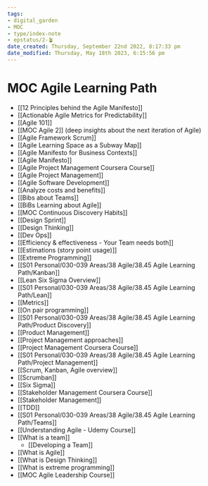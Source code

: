 ```yaml
---
tags: 
- digital_garden
- MOC
- type/index-note
- epstatus/2-🪴
date_created: Thursday, September 22nd 2022, 8:17:33 pm
date_modified: Thursday, May 18th 2023, 6:15:56 pm
---
```

# MOC Agile Learning Path
 - [[12 Principles behind the Agile Manifesto]]
 - [[Actionable Agile Metrics for Predictability]]
 - [[Agile 101]]
 - [[MOC Agile 2]] (deep insights about the next iteration of Agile)
 - [[Agile Framework Scrum]]
 - [[Agile Learning Space as a Subway Map]]
 - [[Agile Manifesto for Business Contexts]]
 - [[Agile Manifesto]]
 - [[Agile Project Management Coursera Course]]
 - [[Agile Project Management]]
 - [[Agile Software Development]]
 - [[Analyze costs and benefits]]
 - [[Bibs about Teams]]
 - [[BiBs Learning about Agile]]
 - [[MOC Continuous Discovery Habits]]
 - [[Design Sprint]]
 - [[Design Thinking]]
 - [[Dev Ops]]
 - [[Efficiency & effectiveness - Your Team needs both]]
 - [[Estimations (story point usage)]]
 - [[Extreme Programming]]
 - [[S01 Personal/030-039 Areas/38 Agile/38.45 Agile Learning Path/Kanban]]
 - [[Lean Six Sigma Overview]]
 - [[S01 Personal/030-039 Areas/38 Agile/38.45 Agile Learning Path/Lean]]
 - [[Metrics]]
 - [[On pair programming]]
 - [[S01 Personal/030-039 Areas/38 Agile/38.45 Agile Learning Path/Product Discovery]]
 - [[Product Management]]
 - [[Project Management approaches]]
 - [[Project Management Coursera Course]]
 - [[S01 Personal/030-039 Areas/38 Agile/38.45 Agile Learning Path/Project Management]]
 - [[Scrum, Kanban, Agile overview]]
 - [[Scrumban]]
 - [[Six Sigma]]
 - [[Stakeholder Management Coursera Course]]
 - [[Stakeholder Management]]
 - [[TDD]]
 - [[S01 Personal/030-039 Areas/38 Agile/38.45 Agile Learning Path/Teams]]
 - [[Understanding Agile - Udemy Course]]
 - [[What is a team]]
	 - [[Developing a Team]]
 - [[What is Agile]]
 - [[What is Design Thinking]]
 - [[What is extreme programming]]
 - [[MOC Agile Leadership Course]]

